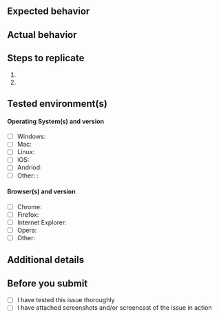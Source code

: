 ## Expected behavior

## Actual behavior

## Steps to replicate
1.
2.

## Tested environment(s)

#### Operating System(s) and version
- [ ] Windows:
- [ ] Mac: 
- [ ] Linux: 
- [ ] iOS: 
- [ ] Andriod:
- [ ] Other: : 

#### Browser(s) and version
- [ ] Chrome: 
- [ ] Firefox: 
- [ ] Internet Explorer:
- [ ] Opera: 
- [ ] Other:

## Additional details

## Before you submit
- [ ] I have tested this issue thoroughly
- [ ] I have attached screenshots and/or screencast of the issue in action
